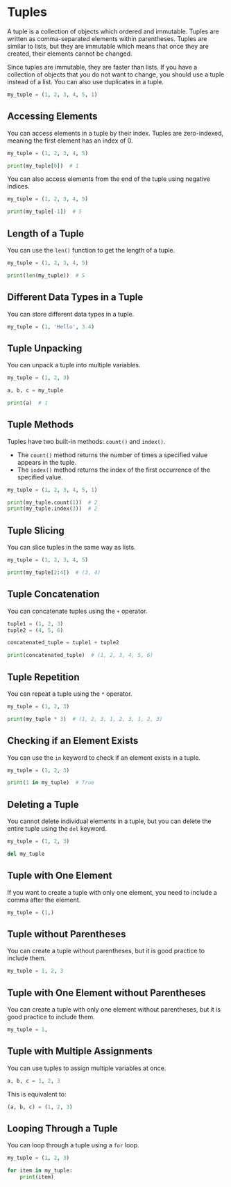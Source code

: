 # Tuples

A tuple is a collection of objects which ordered and immutable. Tuples are written as comma-separated elements within parentheses.
Tuples are similar to lists, but they are immutable which means that once they are created, their elements cannot be changed.

Since tuples are immutable, they are faster than lists.
If you have a collection of objects that you do not want to change, you should use a tuple instead of a list.
You can also use duplicates in a tuple.

```python
my_tuple = (1, 2, 3, 4, 5, 1)
```

## Accessing Elements

You can access elements in a tuple by their index.
Tuples are zero-indexed, meaning the first element has an index of 0.

```python
my_tuple = (1, 2, 3, 4, 5)

print(my_tuple[0])  # 1
```

You can also access elements from the end of the tuple using negative indices.

```python
my_tuple = (1, 2, 3, 4, 5)

print(my_tuple[-1])  # 5
```

## Length of a Tuple

You can use the `len()` function to get the length of a tuple.

```python
my_tuple = (1, 2, 3, 4, 5)

print(len(my_tuple))  # 5
```

## Different Data Types in a Tuple

You can store different data types in a tuple.

```python
my_tuple = (1, 'Hello', 3.4)
```

## Tuple Unpacking

You can unpack a tuple into multiple variables.

```python
my_tuple = (1, 2, 3)

a, b, c = my_tuple

print(a)  # 1
```

## Tuple Methods

Tuples have two built-in methods: `count()` and `index()`.

- The `count()` method returns the number of times a specified value appears in the tuple.
- The `index()` method returns the index of the first occurrence of the specified value.

```python
my_tuple = (1, 2, 3, 4, 5, 1)

print(my_tuple.count(1))  # 2
print(my_tuple.index(3))  # 2
```

## Tuple Slicing

You can slice tuples in the same way as lists.

```python
my_tuple = (1, 2, 3, 4, 5)

print(my_tuple[2:4])  # (3, 4)
```

## Tuple Concatenation

You can concatenate tuples using the `+` operator.

```python
tuple1 = (1, 2, 3)
tuple2 = (4, 5, 6)

concatenated_tuple = tuple1 + tuple2

print(concatenated_tuple)  # (1, 2, 3, 4, 5, 6)
```

## Tuple Repetition

You can repeat a tuple using the `*` operator.

```python
my_tuple = (1, 2, 3)

print(my_tuple * 3)  # (1, 2, 3, 1, 2, 3, 1, 2, 3)
```

## Checking if an Element Exists

You can use the `in` keyword to check if an element exists in a tuple.

```python
my_tuple = (1, 2, 3)

print(1 in my_tuple)  # True
```

## Deleting a Tuple

You cannot delete individual elements in a tuple, but you can delete the entire tuple using the `del` keyword.

```python
my_tuple = (1, 2, 3)

del my_tuple
```

## Tuple with One Element

If you want to create a tuple with only one element, you need to include a comma after the element.

```python
my_tuple = (1,)
```

## Tuple without Parentheses

You can create a tuple without parentheses, but it is good practice to include them.

```python
my_tuple = 1, 2, 3
```

## Tuple with One Element without Parentheses

You can create a tuple with only one element without parentheses, but it is good practice to include them.

```python
my_tuple = 1,
```

## Tuple with Multiple Assignments

You can use tuples to assign multiple variables at once.

```python
a, b, c = 1, 2, 3
```

This is equivalent to:

```python
(a, b, c) = (1, 2, 3)
```

## Looping Through a Tuple

You can loop through a tuple using a `for` loop.

```python
my_tuple = (1, 2, 3)

for item in my_tuple:
    print(item)
```
